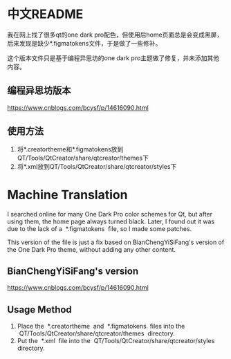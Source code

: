 # 中文README

我在网上找了很多qt的one dark pro配色，但使用后home页面总是会变成黑屏，后来发现是缺少*.figmatokens文件，于是做了一些修补。

这个版本文件只是基于编程异思坊的one dark pro主题做了修复，并未添加其他内容。

## 编程异思坊版本
https://www.cnblogs.com/bcysf/p/14616090.html

## 使用方法

1. 将*.creatortheme和*.figmatokens放到QT/Tools/QtCreator/share/qtcreator/themes下
2. 将*.xml放到QT/Tools/QtCreator/share/qtcreator/styles下

# Machine Translation

I searched online for many One Dark Pro color schemes for Qt, but after using them, the home page always turned black. Later, I found out it was due to the lack of a  *.figmatokens  file, so I made some patches.

This version of the file is just a fix based on BianChengYiSiFang's version of the One Dark Pro theme, without adding any other content.

## BianChengYiSiFang's version
https://www.cnblogs.com/bcysf/p/14616090.html

## Usage Method

1. Place the  *.creatortheme  and  *.figmatokens  files into the  QT/Tools/QtCreator/share/qtcreator/themes  directory.
2. Put the  *.xml  file into the  QT/Tools/QtCreator/share/qtcreator/styles  directory.
